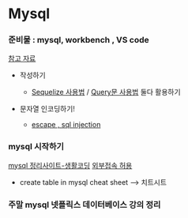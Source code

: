 # Mysql

### 준비물 : mysql, workbench , VS code

[참고 자료]()

- 작성하기
  - [Sequelize 사용법](https://sskey.tistory.com/69) / [Query문 사용법](https://365kim.tistory.com/102) 둘다 활용하기
- 문자열 인코딩하기!

  - [escape , sql injection](https://devkingdom.tistory.com/90)

### mysql 시작하기
[mysql 정리사이트-생활코딩](https://nittaku.tistory.com/375?category=764930)
[외부접속 허용](https://abc1211.tistory.com/537)

- create table in mysql cheat sheet --> 치트시트

### 주말 mysql 넷플릭스 데이터베이스 강의 정리
